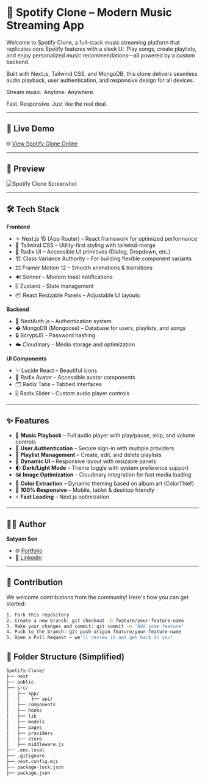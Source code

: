 # 🎵 Spotify Clone – Modern Music Streaming App

Welcome to Spotify Clone, a full-stack music streaming platform that replicates core Spotify features with a sleek UI. Play songs, create playlists, and enjoy personalized music recommendations—all powered by a custom backend.

Built with Next.js, Tailwind CSS, and MongoDB, this clone delivers seamless audio playback, user authentication, and responsive design for all devices.

Stream music. Anytime. Anywhere.

Fast. Responsive. Just like the real deal.

---

## 🚀 Live Demo

🌐 [View Spotify Clone Online](https://spotify-clone-demo.vercel.app)

---

## 📸 Preview

![Spotify Clone Screenshot](https://res.cloudinary.com/dw0kaofhj/image/upload/v1752214073/Screenshot_2025-07-11_112339_nxpoym.png)

---

## 🛠️ Tech Stack

**Frontend**  
- ⚛️ Next.js 15 (App Router) – React framework for optimized performance
- 💨 Tailwind CSS – Utility-first styling with tailwind-merge
- 🎨 Radix UI – Accessible UI primitives (Dialog, Dropdown, etc.)
- 🏗️ Class Variance Authority – For building flexible component variants
- 🎞️ Framer Motion 12 – Smooth animations & transitions
- 🔊 Sonner – Modern toast notifications
- 🎚️ Zustand – State management
- 📦 React Resizable Panels – Adjustable UI layouts

**Backend**  
- 🔐 NextAuth.js – Authentication system
- � MongoDB (Mongoose) – Database for users, playlists, and songs
- 🔒 BcryptJS – Password hashing
- ☁️ Cloudinary – Media storage and optimization

**UI Components**  
- ✨ Lucide React – Beautiful icons
- 👤 Radix Avatar – Accessible avatar components
- 🗂️ Radix Tabs – Tabbed interfaces
- 🎚️ Radix Slider – Custom audio player controls

---

## ✨ Features

- 🎵 **Music Playback** – Full audio player with play/pause, skip, and volume controls
- 🔐 **User Authentication** – Secure sign-in with multiple providers
- 📁 **Playlist Management** – Create, edit, and delete playlists
- 🎨 **Dynamic UI** – Responsive layout with resizable panels
- 🌓 **Dark/Light Mode** – Theme toggle with system preference support
- 🖼️ **Image Optimization** – Cloudinary integration for fast media loading
- 🎨 **Color Extraction** – Dynamic theming based on album art (ColorThief)
- 📱 **100% Responsive** – Mobile, tablet & desktop friendly
- ⚡ **Fast Loading** – Next.js optimization

---

## 🧑‍💻 Author

**Satyam Sen**

- 🌐 [Portfolio](https://satyamsen.dev) 
- 💼 [LinkedIn](https://www.linkedin.com/in/satyam-sen-web-dev)

---

## 🤝 Contribution

We welcome contributions from the community! Here's how you can get started:

```bash
1. Fork this repository  
2. Create a new branch: git checkout -b feature/your-feature-name  
3. Make your changes and commit: git commit -m "Add some feature"  
4. Push to the branch: git push origin feature/your-feature-name  
5. Open a Pull Request — we'll review it and get back to you!
```

## 📁 Folder Structure (Simplified)

```bash
Spotify-Clone/
├── next    
├── public
├── src/
│   ├── app/
│   │    ├── api/
│   ├── components
│   ├── hooks
│   ├── lib
│   ├── models
│   ├── pages
│   ├── providers
│   ├── store
│   ├── middleware.js
├── .env.local
├── .gitignore
├── next.config.mjs
├── package-lock.json
├── package.json
